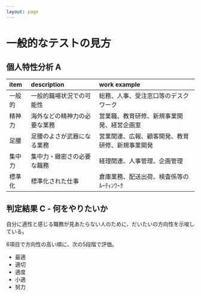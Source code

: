 ```yaml
---
layout: page
---
```


# 一般的なテストの見方

## 個人特性分析 A

| item | description | work example |
|:--|:--|:--|
| 一般的 | 一般的職場状況での可能性 | 総務、人事、受注窓口等のデスクワーク |
| 精神力 | 海外などの精神力の必要な業務 | 営業職、教育研修、新規事業開発、経営企画室 |
| 足腰 | 足腰のよさが武器になる業務 | 営業関連、広報、顧客開発、教育研修、新規事業開発 |
| 集中力 | 集中力・緻密さの必要な職務 | 経理関連、人事管理、企画管理 |
| 標準化 | 標準化された仕事 | 倉庫業務、配送出荷、検査係等のﾙｰﾃｨﾝﾜｰｸ |

##  判定結果 C - 何をやりたいか

自分に適性と感じる職務が見あたらない人のために、だいたいの方向性を示唆している。

6項目で方向性の高い順に、次の5段階で評価。

* 最適
* 適切
* 適度
* 小適
* 努力
